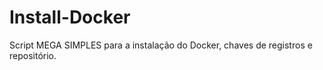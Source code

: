 # Install-Docker
Script MEGA SIMPLES para a instalação do Docker, chaves de registros e repositório.
